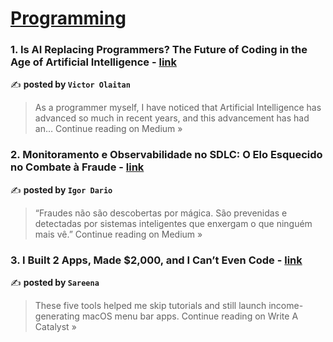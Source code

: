 
<h1><a href=https://medium.com/tag/programming/recommended target="_blank" rel="noopener noreferrer">Programming</a></h1>
<h3>1. Is AI Replacing Programmers? The Future of Coding in the Age of Artificial Intelligence - <a href="https://medium.com/@olaitanfijimi16/is-ai-replacing-programmers-the-future-of-coding-in-the-age-of-artificial-intelligence-4766ce039f55?source=rss------programming-5" target="_blank" rel="noopener noreferrer">link</a></h3>

✍️ **posted by `Victor Olaitan`**

<blockquote>As a programmer myself, I have noticed that Artificial Intelligence has advanced so much in recent years, and this advancement has had an…
Continue reading on Medium »</blockquote>

<h3>2. Monitoramento e Observabilidade no SDLC: O Elo Esquecido no Combate à Fraude - <a href="https://medium.com/@igor.dario/monitoramento-e-observabilidade-no-sdlc-o-elo-esquecido-no-combate-%C3%A0-fraude-4b3859541532?source=rss------programming-5" target="_blank" rel="noopener noreferrer">link</a></h3>

✍️ **posted by `Igor Dario`**

<blockquote>“Fraudes não são descobertas por mágica. São prevenidas e detectadas por sistemas inteligentes que enxergam o que ninguém mais vê.”
Continue reading on Medium »</blockquote>

<h3>3. I Built 2 Apps, Made $2,000, and I Can’t Even Code - <a href="https://medium.com/write-a-catalyst/i-built-2-apps-made-2-000-and-i-cant-even-code-e89c334bad19?source=rss------programming-5" target="_blank" rel="noopener noreferrer">link</a></h3>

✍️ **posted by `Sareena`**

<blockquote>These five tools helped me skip tutorials and still launch income-generating macOS menu bar apps.
Continue reading on Write A Catalyst »</blockquote>

